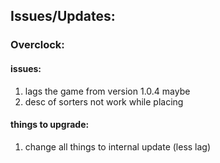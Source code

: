 
## Issues/Updates:
### Overclock:
#### issues: 
1. lags the game from version 1.0.4 maybe
2. desc of sorters not work while placing

#### things to upgrade:
1. change all things to internal update (less lag) 
